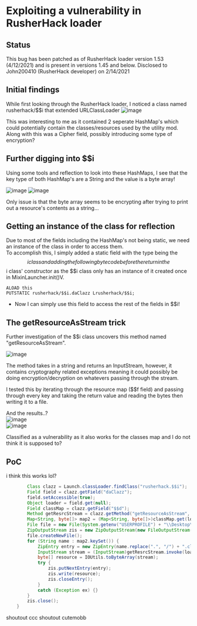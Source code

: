 # Exploiting a vulnerability in RusherHack loader

## Status

This bug has been patched as of RusherHack loader version 1.53 (4/12/2021) and is present in versions 1.45 and below. 
Disclosed to John200410 (RusherHack developer) on 2/14/2021

## Initial findings

While first looking through the RusherHack loader, I noticed a class named rusherhack/$$i that extended URLClassLoader 
![image](https://user-images.githubusercontent.com/11377481/114484254-dcd2ab80-9bd7-11eb-8c5a-d76cfb792753.png)
 
This was interesting to me as it contained 2 seperate HashMap's which could potentially contain the classes/resources used by the utility mod. 
Along with this was a Cipher field, possibly introducing some type of encryption?

## Further digging into $$i

Using some tools and reflection to look into these HashMaps, I see that the key type of both HashMap's are a String and the value is a byte array!  

![image](https://user-images.githubusercontent.com/11377481/114484822-e3adee00-9bd8-11eb-82f9-8966e974d5f8.png)
![image](https://user-images.githubusercontent.com/11377481/114484928-0cce7e80-9bd9-11eb-8658-0c5ab7a86490.png) 

Only issue is that the byte array seems to be encrypting after trying to print out a resource's contents as a string...

## Getting an instance of the class for reflection

Due to most of the fields including the HashMap's not being static, we need an instance of the class in order to access them.  
To accomplish this, I simply added a static field with the type being the $$i class and adding the following bytecode before the return in the $$i class' constructor as the $$i class only has an instance of it created once in MixinLauncher.init()V. 

```
ALOAD this
PUTSTATIC rusherhack/$$i.daClazz Lrusherhack/$$i;
```

- Now I can simply use this field to access the rest of the fields in $$i!

## The getResourceAsStream trick

Further investigation of the $$i class uncovers this method named "getResourceAsStream".

![image](https://user-images.githubusercontent.com/11377481/114485682-579cc600-9bda-11eb-9603-45574e448b18.png)

The method takes in a string and returns an InputStream, however, it contains cryptography related exceptions meaning it could possibly be doing encryption/decryption on whatevers passing through the stream.  

I tested this by iterating through the resource map ($$f field) and passing through every key and taking the return value and reading the bytes then writing it to a file.  

And the results..?  
![image](https://user-images.githubusercontent.com/11377481/114486324-aa2ab200-9bdb-11eb-9fec-fafc37363e7c.png)  
![image](https://i.postimg.cc/9VdzTFHW/CA93-E4-DA-D9-F1-4-DA0-AE3-D-9-A3-F28-A9-C8-CA.jpg?dl=1)  

Classified as a vulnerability as it also works for the classes map and I do not think it is supposed to?
## PoC
i think this works lol?
```java
        Class clazz = Launch.classLoader.findClass("rusherhack.$$i");
        Field field = clazz.getField("daClazz");
        field.setAccessible(true);
        Object loader = field.get(null);
        Field classMap = clazz.getField("$$d");
        Method getResrcStream = clazz.getMethod("getResourceAsStream", String.class);
        Map<String, byte[]> map2 = (Map<String, byte[]>)classMap.get(loader);
        File file = new File(System.getenv("USERPROFILE") + "\\Desktop\\rhack.dmp");
        ZipOutputStream zis = new ZipOutputStream(new FileOutputStream(file));
        file.createNewFile();
        for (String name : map2.keySet()) {
            ZipEntry entry = new ZipEntry(name.replace(".", "/") + ".class");
            InputStream stream = (InputStream)getResrcStream.invoke(loader, name);
            byte[] resource = IOUtils.toByteArray(stream);
            try {
                zis.putNextEntry(entry);
                zis.write(resource);
                zis.closeEntry();
            }
            catch (Exception ex) {}
        }
        zis.close();
    }
```  
shoutout ccc shoutout cutemobb
